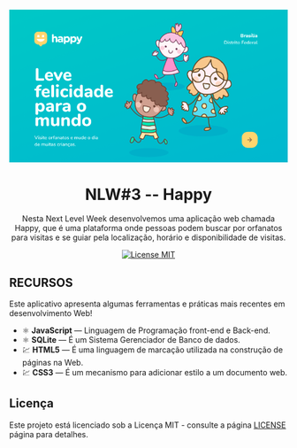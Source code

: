 
<h1 align="center">
<br>
  <img src="src/images/capa.png" alt="HAPPY" width="700">
<br>
<br>
NLW#3 -- Happy
</h1>

<p align="center">Nesta Next Level Week desenvolvemos uma aplicação web chamada Happy, que é uma plataforma onde pessoas podem buscar por orfanatos para visitas e se guiar pela localização, horário e disponibilidade de visitas.</p>

<p align="center">
  <a href="https://opensource.org/licenses/MIT">
    <img src="https://img.shields.io/badge/License-MIT-blue.svg" alt="License MIT">
  </a>
</p>

## RECURSOS
Este aplicativo apresenta algumas ferramentas e práticas mais recentes em desenvolvimento Web!


- ⚛️ **JavaScript** — Linguagem de Programação front-end e Back-end.
- ⚛️ **SQLite** — É um Sistema Gerenciador de Banco de dados.
- 💹 **HTML5** — É uma linguagem de marcação utilizada na construção de páginas na Web.
- 💹 **CSS3** — É um mecanismo para adicionar estilo a um documento web.

## Licença

Este projeto está licenciado sob a Licença MIT - consulte a página [LICENSE](https://opensource.org/licenses/MIT) página para detalhes.
